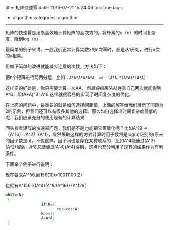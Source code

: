 title: 矩阵快速幂
date: 2016-07-21 15:24:06
toc: true
tags:
- algorithm
categories: algorithm
---


矩阵的快速幂是用来高效地计算矩阵的高次方的。将朴素的o（n）的时间复杂度，降到log（n）.

最简单的例子来讲，一般我们正常计算实数x的n次幂时，都是从1开始，进行n次的x相乘。

但做下简单的改进就能减少连乘的次数，方法如下：

把n个矩阵进行两两分组，比如：`A*A*A*A*A*A  =>  (A*A)*(A*A)*(A*A)`

这样变的好处是，你只需要计算一次A*A，然后将结果(A*A)连乘自己两次就能得到A^6，即(A*A)^3=A^6.这样就很容易的实现了时间复杂度的优化。
<!--more-->

在上面的问题中，最重要的就是如何选择间距值，上面的解答给我们展示了间距为2的示例，但我们还可以有很多其他的选择。那么如何选择出时间复杂度最低的呢，我们应该充分的使用现有的计算结果


回头看看矩阵的快速幂问题，我们是不是也能把它离散化呢？比如A^19  =>  （A^16）*（A^2）*（A^1），显然采取这样的方式计算时因子数将是log(n)级别的(原来的因子数是n)，不仅这样，因子间也是存在某种联系的，比如A^4能通过(A^2)*(A^2)得到，A^8又能通过(A^4)*(A^4)得到，这点也充分利用了现有的结果作为有利条件。

下面举个例子进行说明：

现在要求A^156,而156(10)=10011100(2) 

也就有A^156=>(A^4)*(A^8)*(A^16)*(A^128)

```c++
while(N)
 {
                if(N&1)
                       res=res*A;
                N>>=1;
                A=A*A;
 }
``` 

